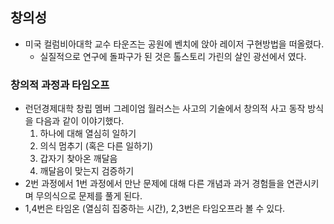 ## 창의성

- 미국 컬럼비아대학 교수 타운즈는 공원에 벤치에 앉아 레이저 구현방법을 떠올렸다.
  - 실질적으로 연구에 돌파구가 된 것은 톨스토리 가린의 살인 광선에서 였다.

### 창의적 과정과 타임오프

- 런던경제대학 창립 멤버 그레이엄 월러스는 사고의 기술에서 창의적 사고 동작 방식을 다음과 같이 이야기했다.
  1. 하나에 대해 열심히 일하기
  2. 의식 멈추기 (혹은 다른 일하기)
  3. 갑자기 찾아온 깨달음
  4. 깨달음이 맞는지 검증하기
- 2번 과정에서 1번 과정에서 만난 문제에 대해 다른 개념과 과거 경험들을 연관시키며 무의식으로 문제를 풀게 된다.
- 1,4번은 타임온 (열심히 집중하는 시간), 2,3번은 타임오프라 볼 수 있다.
